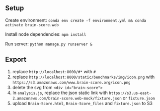 ## Setup
Create environment: `conda env create -f environment.yml && conda activate brain-score.web`

Install node dependencies: `npm install`

Run server: `python manage.py runserver &`


## Export

1. replace `http://localhost:8000/#*` with `#`
2. replace `http://localhost:8000/static/benchmarks/img/icon.png` with `https://s3.amazonaws.com/www.brain-score.org/icon.png`
3. delete the svg from `<div id="brain-score">`
4. In `analysis.js`, replace the json static link 
    with `https://s3.us-east-2.amazonaws.com/brain-score.web-mock/fixture.json`
    or `fixture.json`
5. upload `Brain-Score.html`, `Brain-Score_files` and `fixture.json` to S3
